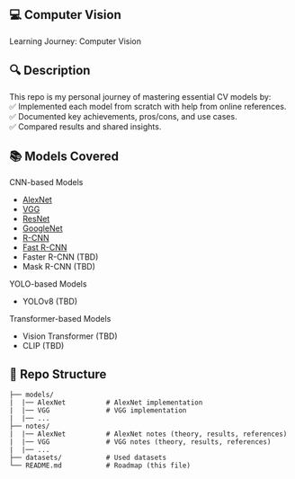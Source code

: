 ## 💻 Computer Vision <br />
Learning Journey: Computer Vision

## 🔍 Description <br />
This repo is my personal journey of mastering essential CV models by: <br />
✅ Implemented each model from scratch with help from online references. <br />
✅ Documented key achievements, pros/cons, and use cases. <br />
✅ Compared results and shared insights.

## 📚 Models Covered <br />
CNN-based Models
- [AlexNet](https://github.com/khchu93/ComputerVision/blob/main/notes/AlexNet.md)
- [VGG](https://github.com/khchu93/ComputerVision/blob/main/notes/VGG.md)
- [ResNet](https://github.com/khchu93/ComputerVision/blob/main/notes/ResNet.md)
- [GoogleNet](https://github.com/khchu93/ComputerVision/blob/main/notes/GoogLeNet.md)
- [R-CNN](https://github.com/khchu93/ComputerVision/blob/main/notes/R-CNN.md)
- [Fast R-CNN](https://github.com/khchu93/ComputerVision/blob/main/notes/Fast%20R-CNN.md)
- Faster R-CNN (TBD)
- Mask R-CNN (TBD)

YOLO-based Models
- YOLOv8 (TBD)

Transformer-based Models
- Vision Transformer (TBD)
- CLIP (TBD)

## 📂 Repo Structure

```
├── models/
|  |── AlexNet          # AlexNet implementation
|  |── VGG              # VGG implementation
|  |── ...               
├── notes/          
|  |── AlexNet          # AlexNet notes (theory, results, references)
|  |── VGG              # VGG notes (theory, results, references)
|  |── ...               
├── datasets/           # Used datasets
└── README.md           # Roadmap (this file)
```
